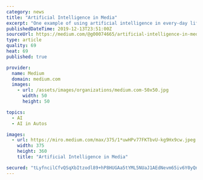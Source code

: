 ```yaml
---
category: news
title: "Artificial Intelligence in Media"
excerpt: "One example of using artificial intelligence in every-day life is AI in transportation. This includes self-driving cars, electric vehicles, driverless trains, etc. these forms of artificial intelligence can be beneficial in terms of road management ..."
publishedDateTime: 2019-12-13T23:51:00Z
sourceUrl: https://medium.com/@g00074665/artificial-intelligence-in-media-30161ee25d8e
type: article
quality: 69
heat: 69
published: true

provider:
  name: Medium
  domain: medium.com
  images:
    - url: /assets/images/organizations/medium.com-50x50.jpg
      width: 50
      height: 50

topics:
  - AI
  - AI in Autos

images:
  - url: https://miro.medium.com/max/375/1*uwHPv77FKTbvU-kg9Hx9cw.jpeg
    width: 375
    height: 360
    title: "Artificial Intelligence in Media"

secured: "tLyfncilCfvQSqXbItzodl89+hP8HUGAa5tYML5NUaJ1AEdNevm65iv6Y0yQngR65cygYCedNXcDykV+13Xf2QFhiS2GDjew6rtgPhQEy+wh/IcsY3f9i8GdJy5lK4TB5NCHF13B52bEEs0FqGgi+Hyo6iMOGOsXEgLtDkqiHEr2xFxItU5RLm+QqI+ZvJys5cGInNCbvQk6JORtBRODbs+2pTcveoJEIlkgX80QiBbERca8f7LXWN2ftxhw3UQel3+RQBqfpNCYhZ3IbHNXvw==;7vFLthSk0eZDef8uMzqZMg=="
---
```


